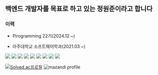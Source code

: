 ## 백엔드 개발자를 목표로 하고 있는 정원준이라고 합니다

### 이력
- Pirogramming 22기(2024.12 ~)

- 아주대학교 소프트웨어학과(2021.03 ~)

<div>
<img src="https://img.shields.io/badge/python-%233776AB.svg?&style=for-the-badge&logo=python&logoColor=white" />
<img src="https://img.shields.io/badge/java-%23007396.svg?&style=for-the-badge&logo=java&logoColor=white" />
<img src="https://img.shields.io/badge/gnu%20bash-%234EAA25.svg?&style=for-the-badge&logo=gnu%20bash&logoColor=white" />
<img src="https://img.shields.io/badge/visual%20studio%20code-%23007ACC.svg?&style=for-the-badge&logo=visual%20studio%20code&logoColor=white" />
<img src="https://img.shields.io/badge/intellij%20idea-%23000000.svg?&style=for-the-badge&logo=intellij%20idea&logoColor=white" />
<img src="https://img.shields.io/badge/html5-%23E34F26.svg?&style=for-the-badge&logo=html5&logoColor=white" />
<img src="https://img.shields.io/badge/css3-%231572B6.svg?&style=for-the-badge&logo=css3&logoColor=white" />
<img src="https://img.shields.io/badge/javascript-%23F7DF1E.svg?&style=for-the-badge&logo=javascript&logoColor=black" />
<img src="https://img.shields.io/badge/django-%23092E20.svg?&style=for-the-badge&logo=django&logoColor=white" />
</div>

[![Solved.ac프로필](http://mazassumnida.wtf/api/v2/generate_badge?boj=dietken1)](https://solved.ac/dietken1)
![mazandi profile](http://mazandi.herokuapp.com/api?handle=dietken1&theme=cold)
